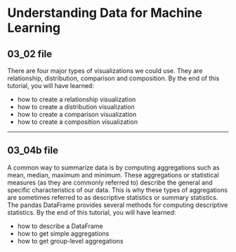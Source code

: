# Understanding Data for Machine Learning

## 03_02 file
There are four major types of visualizations we could use. They are relationship, distribution, comparison and composition. By the end of this tutorial, you will have learned:

* how to create a relationship visualization
* how to create a distribution visualization
* how to create a comparison visualization
* how to create a composition visualization

---

## 03_04b file
A common way to summarize data is by computing aggregations such as mean, median, maximum and minimum. These aggregations or statistical measures (as they are commonly referred to) describe the general and specific characteristics of our data. This is why these types of aggregations are sometimes referred to as descriptive statistics or summary statistics. The pandas DataFrame provides several methods for computing descriptive statistics. By the end of this tutorial, you will have learned:

* how to describe a DataFrame
* how to get simple aggregations
* how to get group-level aggregations
